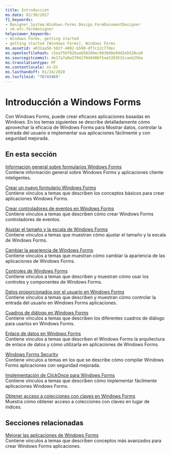 ```yaml
---
title: Introducción
ms.date: 03/30/2017
f1_keywords:
- Designer_System.Windows.Forms.Design.FormDocumentDesigner
- vb.wfc.formdesigner
helpviewer_keywords:
- Windows Forms, getting started
- getting started [Windows Forms], Windows Forms
ms.assetid: a031aa58-5027-4082-b590-df7c12c77dec
ms.openlocfilehash: c5ea75bf826aa658269ec983b60e9dd2eb520ce0
ms.sourcegitcommit: de17a7a0a37042f0d4406f5ae5393531caeb25ba
ms.translationtype: MT
ms.contentlocale: es-ES
ms.lasthandoff: 01/24/2020
ms.locfileid: "76743469"
---
```

# <a name="getting-started-with-windows-forms"></a>Introducción a Windows Forms
Con Windows Forms, puede crear eficaces aplicaciones basadas en Windows. En los temas siguientes se describe detalladamente cómo aprovechar la eficacia de Windows Forms para Mostrar datos, controlar la entrada del usuario e implementar sus aplicaciones fácilmente y con seguridad mejorada.  
  
## <a name="in-this-section"></a>En esta sección  
 [Información general sobre formularios Windows Forms](windows-forms-overview.md)  
 Contiene información general sobre Windows Forms y aplicaciones cliente inteligentes.  
  
 [Crear un nuevo formulario Windows Forms](creating-a-new-windows-form.md)  
 Contiene vínculos a temas que describen los conceptos básicos para crear aplicaciones Windows Forms.  
  
 [Crear controladores de eventos en Windows Forms](creating-event-handlers-in-windows-forms.md)  
 Contiene vínculos a temas que describen cómo crear Windows Forms controladores de eventos.  
  
 [Ajustar el tamaño y la escala de Windows Forms](adjusting-the-size-and-scale-of-windows-forms.md)  
 Contiene vínculos a temas que muestran cómo ajustar el tamaño y la escala de Windows Forms.  
  
 [Cambiar la apariencia de Windows Forms](changing-the-appearance-of-windows-forms.md)  
 Contiene vínculos a temas que muestran cómo cambiar la apariencia de las aplicaciones de Windows Forms.  
  
 [Controles de Windows Forms](./controls/index.md)  
 Contiene vínculos a temas que describen y muestran cómo usar los controles y componentes de Windows Forms.  
  
 [Datos proporcionados por el usuario en Windows Forms](user-input-in-windows-forms.md)  
 Contiene vínculos a temas que describen y muestran cómo controlar la entrada del usuario en Windows Forms aplicaciones.  
  
 [Cuadros de diálogo en Windows Forms](dialog-boxes-in-windows-forms.md)  
 Contiene vínculos a temas que describen los diferentes cuadros de diálogo para usarlos en Windows Forms.  
  
 [Enlace de datos en Windows Forms](windows-forms-data-binding.md)  
 Contiene vínculos a temas que describen el Windows Forms la arquitectura de enlace de datos y cómo utilizarla en aplicaciones de Windows Forms.  
  
 [Windows Forms Security](windows-forms-security.md)  
 Contiene vínculos a temas en los que se describe cómo compilar Windows Forms aplicaciones con seguridad mejorada.  
  
 [Implementación de ClickOnce para Windows Forms](clickonce-deployment-for-windows-forms.md)  
 Contiene vínculos a temas que describen cómo implementar fácilmente aplicaciones Windows Forms.  
  
 [Obtener acceso a colecciones con claves en Windows Forms](how-to-access-keyed-collections-in-windows-forms.md)  
 Muestra cómo obtener acceso a colecciones con claves en lugar de índices.  
  
## <a name="related-sections"></a>Secciones relacionadas  
 [Mejorar las aplicaciones de Windows Forms](./advanced/index.md)  
 Contiene vínculos a temas que describen conceptos más avanzados para crear Windows Forms aplicaciones.
